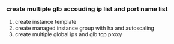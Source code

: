 ### create multiple glb accouding ip list and port name list
1. create instance template
2. create managed instance group with ha and autoscaling
3. create multiple global ips and glb tcp proxy